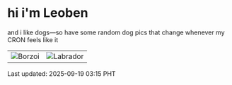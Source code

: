 # hi i'm Leoben

and i like dogs—so have some random dog pics that change whenever my CRON feels like it

|  |  |
|--------|----------|
| ![Borzoi](https://random-dog-vercel.vercel.app/api/random-borzoi?v=1758222928) | ![Labrador](https://random-dog-vercel.vercel.app/api/random-labrador?v=1758222928) |

Last updated: 2025-09-19 03:15 PHT

